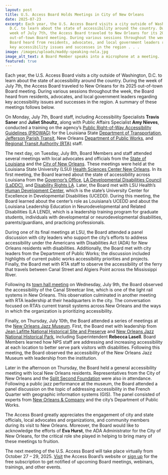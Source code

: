 ```yaml
---
layout: post
title: U.S. Access Board Holds Meetings in City of New Orleans
date: 2025-07-23
excerpt: Each year, the U.S. Access Board visits a city outside of Washington,
  D.C. to learn about the state of accessibility around the country. During the
  week of July 7th, the Access Board traveled to New Orleans for its 2025
  out-of-town Board meeting. During various sessions throughout the week, the
  Board heard from residents, advocates, and local government leaders regarding
  key accessibility issues and successes in the region . . .
image: /images/uploads/maddy-speaking-nola.jpg
image_alt_text: A Board Member speaks into a microphone at a meeting.
featured: true
---
```

Each year, the U.S. Access Board visits a city outside of Washington, D.C. to learn about the state of accessibility around the country. During the week of July 7th, the Access Board traveled to New Orleans for its 2025 out-of-town Board meeting. During various sessions throughout the week, the Board heard from residents, advocates, and local government leaders regarding key accessibility issues and successes in the region. A summary of these meetings follows below.

On Monday, July 7th, Board staff, including Accessibility Specialists **Travis Saner** and **Juliet Shoultz,** along with Public Affairs Specialist **Amy Nieves**, conducted a training on the agency’s [Public Right-of-Way Accessibility Guidelines (PROWAG)](https://www.access-board.gov/prowag/) for the Louisiana State [Department of Transportation](https://dotd.la.gov/), [Jefferson Parish Transit](https://jptransit.org/), New Orleans [Department of Public Works](https://nola.gov/next/public-works/home/), and [Regional Transit Authority (RTA)](https://www.norta.com/) staff.

The next day, on Tuesday, July 8th, Board Members and staff attended several meetings with local advocates and officials from the [State of Louisiana](https://www.louisiana.gov/) and the [City of New Orleans](https://nola.gov/). These meetings were held at the Louisiana State University (LSU) [Health Sciences Center New Orleans](https://www.lsuhsc.edu/). In its first meeting, the Board learned about the state of accessibility across Louisiana from the [Governor’s Office](https://gov.louisiana.gov/), [LA Developmental Disabilities Council (LaDDC)](https://laddc.org/), and [Disability Rights LA](https://disabilityrightsla.org/). Later, the Board met with LSU Health’s [Human Development Center](https://www.hdc.lsuhsc.edu/), which is the state’s University Center for Excellence in Developmental Disabilities (UCEDD). During this meeting, the Board learned about the center’s role as Louisiana’s UCEDD and about the Louisiana Leadership Education in Neurodevelopmental and Related Disabilities (LA LEND), which is a leadership training program for graduate students, individuals with developmental or neurodevelopmental disabilities, parents/guardians, and practicing professionals.

During one of its final meetings at LSU, the Board attended a panel discussion with city leaders who support the city’s efforts to address accessibility under the Americans with Disabilities Act (ADA) for New Orleans residents with disabilities. Additionally, the Board met with city leaders from the Department of Public Works; the discussion included highlights of current public works accessibility priorities and projects. Finally, the Board met with RTA staff to observe the accessibility of the ferry that travels between Canal Street and Algiers Point across the Mississippi River.

Following its [town hall meeting](https://www.access-board.gov/news/2025/07/16/u-s-access-board-holds-town-hall-in-city-of-new-orleans/) on Wednesday, July 9th, the Board observed the accessibility of the Canal Streetcar line, which is one of the light rail systems in New Orleans. This observation culminated in another meeting with RTA leadership at their headquarters in the city. The conversation focused on RTA’s current transit systems across New Orleans and the ways in which the organization is prioritizing accessibility.

Finally, on Thursday, July 10th, the Board attended a series of meetings at the [New Orleans Jazz Museum](https://nolajazzmuseum.org/). First, the Board met with leadership from [Jean Lafitte National Historical Site and Preserve](https://www.nps.gov/jela/index.htm) and [New Orleans Jazz National Historical Park](https://www.nps.gov/jazz/index.htm), including Superintendent **Rebecca Lasell**. Board Members learned how NPS staff are addressing and increasing accessibility at each location to better serve park visitors with disabilities. Following this meeting, the Board observed the accessibility of the New Orleans Jazz Museum with leadership from the institution.

Later in the afternoon on Thursday, the Board held a general accessibility meeting with local New Orleans residents. Representatives from the City of New Orleans and the [Split Second Foundation](https://www.splitsecondfoundation.org/) were also in attendance. Following a public jazz performance at the museum, the Board attended a panel discussion on the topic of addressing accessibility in the French Quarter with geographic information systems (GIS). The panel consisted of experts from [New Orleans & Company](https://www.neworleans.com/) and the city’s Department of Public Works.

The Access Board greatly appreciates the engagement of city and state officials, local advocates and organizations, and community members during its visit to New Orleans. Moreover, the Board would like to acknowledge the efforts of **Eva Hurst**, the ADA Administrator for the City of New Orleans, for the critical role she played in helping to bring many of these meetings to fruition.

The next meeting of the U.S. Access Board will take place virtually from October 27 – 29, 2025. [Visit](https://www.access-board.gov/) the Access Board’s website or [sign up](https://public.govdelivery.com/accounts/USACCESS/subscriber/qualify?commit=Subscribe&topic_id=USACCESS_1) for the free subscription to get notified of upcoming Board meetings, webinars, trainings, and other events.